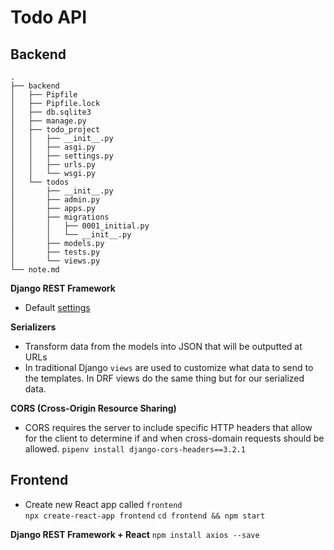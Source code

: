 # Todo API

## Backend
```
.
├── backend
│   ├── Pipfile
│   ├── Pipfile.lock
│   ├── db.sqlite3
│   ├── manage.py
│   ├── todo_project
│   │   ├── __init__.py
│   │   ├── asgi.py
│   │   ├── settings.py
│   │   ├── urls.py
│   │   └── wsgi.py
│   └── todos
│       ├── __init__.py
│       ├── admin.py
│       ├── apps.py
│       ├── migrations
│       │   ├── 0001_initial.py
│       │   └── __init__.py
│       ├── models.py
│       ├── tests.py
│       └── views.py
└── note.md
```
**Django REST Framework**
- Default [settings](https://www.django-rest-framework.org/api-guide/settings/)

**Serializers**
- Transform data from the models into JSON that will be outputted at URLs
- In traditional Django `views` are used to customize what data to send to the templates. In DRF views do the same thing but for our serialized data.

**CORS (Cross-Origin Resource Sharing)**
- CORS requires the server to include specific HTTP headers that allow for the client to determine if and when cross-domain requests should be allowed.
`pipenv install django-cors-headers==3.2.1`

## Frontend
- Create new React app called `frontend`<br>
`npx create-react-app frontend`
`cd frontend && npm start`

**Django REST Framework + React**
`npm install axios --save`
